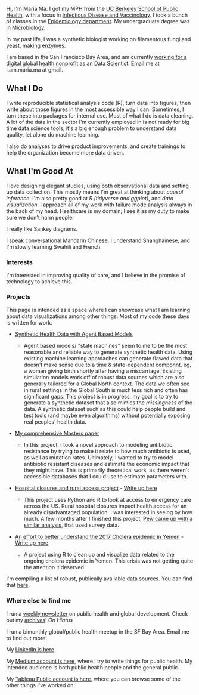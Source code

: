 
Hi, I'm Maria Ma. I got my MPH from the [UC Berkeley School of Public Health](http://sph.berkeley.edu/), with a focus in [Infectious Disease and Vaccinology](http://microbe.berkeley.edu). I took a bunch of classes in the [Epidemiology department](https://grad.berkeley.edu/program/epidemiology/). My undergraduate degree was in [Microbiology](http://microbiology.ucdavis.edu).

In my past life, I was a synthetic biologist working on filamentous fungi and yeast, [making](https://www.google.com/patents/WO2016062857A1?cl=pt) [enzymes](http://www.google.com.pg/patents/WO2016062855A1?cl=en).

I am based in the San Francisco Bay Area, and am currently [working for a digital global health nonprofit](http://medicmobile.org) as an Data Scientist. Email me at i.am.maria.ma at gmail.

## What I Do
I write reproducible statistical analysis code (R), turn data into figures, then write about those figures in the most accessible way I can. Sometimes, I turn these into packages for internal use. Most of what I do is data cleaning. A lot of the data in the sector I'm currently employed in is not ready for big time data science tools; it's a big enough problem to understand data quality, let alone do machine learning.

I also do analyses to drive product improvements, and create trainings to help the organization become more data driven.

## What I'm Good At
I love designing elegant studies, using both observational data and setting up data collection. This mostly means I'm great at thinking about *causal inference*. 
I'm also pretty good at *R (tidyverse and ggplot)*, and *data visualization*. I approach all of my work with failure mode analysis always in the back of my head. Healthcare is my domain; I see it as my duty to make sure we don't harm people. 

I really like Sankey diagrams. 

I speak conversational Mandarin Chinese, I understand Shanghainese, and I'm slowly learning Swahili and French. 

### Interests
I'm interested in improving quality of care, and I believe in the promise of technology to achieve this.

### Projects 
This page is intended as a space where I can showcase what I am learning about data visualizations among other things. Most of my code these days is written for work. 


* [Synthetic Health Data with Agent Based Models](https://github.com/marialma/ABM-synth-data) 
  *   Agent based models/ "state machines" seem to me to be the most reasonable and reliable way to generate synthetic health data. Using existing machine learning approaches can generate flawed data that doesn't make sense due to a time & state-dependent componnt, eg, a woman giving birth shortly after having a miscarriage. Existing simulation models work off of robust data sources which are also generally tailored for a Global North context. The data we often see in rural settings in the Global South is much less rich and often has significant gaps. This project is in progress, my goal is to try to generate a synthetic dataset that also mimics the *missingness* of the data. A synthetic dataset such as this could help people build and test tools (and maybe even algorithms) without potentially exposing real peoples' health data. 

* [My comprehensive Masters paper](https://github.com/marialma/Capstone-Paper)
  * In this project, I took a novel approach to modeling antibiotic resistance by trying to make it relate to how much antibiotic is used, as well as mutation rates. Ultimately, I wanted to try to model antibiotic resistant diseases and estimate the economic impact that they might have. This is primarily theoretical work, as there weren't accessible databases that I could use to estimate parameters with.
  
* [Hospital closures and rural access project](https://github.com/marialma/small-things/tree/master/urgent_care_project) - [Write up here](https://medium.com/@maria.ma/urgent-care-access-in-the-united-states-rural-hospital-closures-8a68c4ae612)  
  *  This project uses Python and R to look at access to emergency care across the US. Rural hospital closures impact health access for an already disadvantaged population. I was interested in seeing by how much. A few months after I finished this project, [Pew came up with a similar analysis](https://www.pewresearch.org/fact-tank/2018/12/12/how-far-americans-live-from-the-closest-hospital-differs-by-community-type/), that used survey data. 

* [An effort to better understand the 2017 Cholera epidemic in Yemen](https://github.com/marialma/2017-Cholera-in-Yemen) - [Write up here](https://medium.com/@maria.ma/progression-of-the-ongoing-cholera-outbreak-in-yemen-4d370b38afac) 
  * A project using R to clean up and visualize data related to the ongoing cholera epidemic in Yemen. This crisis was not getting quite the attention it deserved. 

I'm compiling a list of robust, publically available data sources. You can find that [here](https://marialma.github.io/Public-Data-Sets/). 

### Where else to find me

I run a [weekly newsletter](https://tinyletter.com/guacamolebio) on public health and global development. Check out my [archives](https://tinyletter.com/guacamolebio/archive)! *On Hiatus*

I run a bimonthly global/public health meetup in the SF Bay Area. Email me to find out more!

My [LinkedIn is here](https://www.linkedin.com/in/marialma/).

My [Medium account is here](https://medium.com/@maria.ma), where I try to write things for public health. My intended audience is both public health people and the general public. 

My [Tableau Public account is here](https://public.tableau.com/profile/maria.ma5849#!), where you can browse some of the other things I've worked on. 
